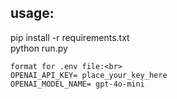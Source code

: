 ## usage:
pip install -r requirements.txt <br>
python run.py


```
format for .env file:<br>
OPENAI_API_KEY= place_your_key_here
OPENAI_MODEL_NAME= gpt-4o-mini
```
